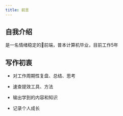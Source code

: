 ```yaml
---
title: 前言
---
```


## 自我介绍

是一名情绪稳定的前端，普本计算机毕业，目前工作5年

## 写作初衷

- 对工作周期性复盘、总结、思考

- 速查提效工具、方法

- 输出学到的内容和知识

- 记录个人成长
